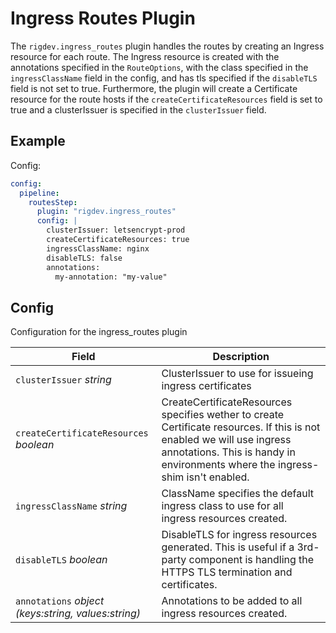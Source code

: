 # Ingress Routes Plugin

The `rigdev.ingress_routes` plugin handles the routes by creating an Ingress resource for each route. The Ingress resource is created with the annotations specified in the `RouteOptions`, with the class specified in the `ingressClassName` field in the config, and has tls specified if the `disableTLS` field is not set to true. Furthermore, the plugin will create a Certificate resource for the route hosts if the `createCertificateResources` field is set to true and a clusterIssuer is specified in the `clusterIssuer` field.

## Example
Config:
```yaml title="Helm values - Operator"
config:
  pipeline:
    routesStep:
      plugin: "rigdev.ingress_routes"
      config: |
        clusterIssuer: letsencrypt-prod
        createCertificateResources: true
        ingressClassName: nginx
        disableTLS: false
        annotations:
          my-annotation: "my-value"
```

## Config



Configuration for the ingress_routes plugin

| Field | Description |
| --- | --- |
| `clusterIssuer` _string_ | ClusterIssuer to use for issueing ingress certificates |
| `createCertificateResources` _boolean_ | CreateCertificateResources specifies wether to create Certificate resources. If this is not enabled we will use ingress annotations. This is handy in environments where the ingress-shim isn't enabled. |
| `ingressClassName` _string_ | ClassName specifies the default ingress class to use for all ingress resources created. |
| `disableTLS` _boolean_ | DisableTLS for ingress resources generated. This is useful if a 3rd-party component is handling the HTTPS TLS termination and certificates. |
| `annotations` _object (keys:string, values:string)_ | Annotations to be added to all ingress resources created. |



